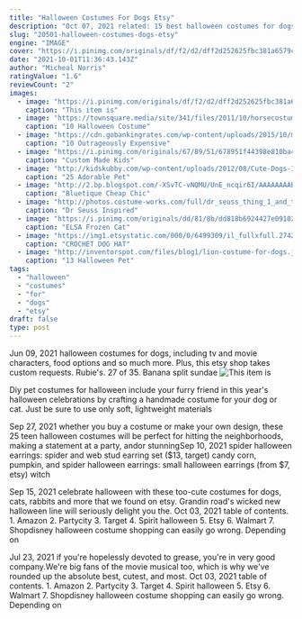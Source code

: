 ```yaml
---
title: "Halloween Costumes For Dogs Etsy"
description: "Oct 07, 2021 related: 15 best halloween costumes for dogs of all sizes  from pumpkins to scary spiders.  Pumpkin hat for cats, 10 .50  $14.30, creationsbyfski @ etsy. Shop now."
slug: "20501-halloween-costumes-dogs-etsy"
engine: "IMAGE"
cover: "https://i.pinimg.com/originals/df/f2/d2/dff2d252625fbc381a6579c1d46108c0.jpg"
date: "2021-10-01T11:36:43.143Z"
author: "Micheal Norris"
ratingValue: "1.6"
reviewCount: "2"
images:
  - image: "https://i.pinimg.com/originals/df/f2/d2/dff2d252625fbc381a6579c1d46108c0.jpg"
    caption: "This item is"
  - image: "https://townsquare.media/site/341/files/2011/10/horsecostumes.png?w=1200&h=0&zc=1&s=0&a=t&q=89"
    caption: "10 Halloween Costume"
  - image: "https://cdn.gobankingrates.com/wp-content/uploads/2015/10/medieval_dog_costume.jpg"
    caption: "10 Outrageously Expensive"
  - image: "https://i.pinimg.com/originals/67/89/51/678951f44398e810ba4dbdc5def00f3e.jpg"
    caption: "Custom Made Kids"
  - image: "http://kidskubby.com/wp-content/uploads/2012/08/Cute-Dogs-In-Costumes.001.jpg"
    caption: "25 Adorable Pet"
  - image: "http://2.bp.blogspot.com/-XSvTC-vNQMU/UnE_ncqir6I/AAAAAAAABno/UknQwDPvWsY/s1600/il_570xN.506243301_n4up.jpg"
    caption: "Bluetique Cheap Chic"
  - image: "http://photos.costume-works.com/full/dr_seuss_thing_1_and_thing_2.jpg"
    caption: "Dr Seuss Inspired"
  - image: "https://i.pinimg.com/originals/dd/81/8b/dd818b6924427e091026df74a5bab448.jpg"
    caption: "ELSA Frozen Cat"
  - image: "https://img1.etsystatic.com/000/0/6499309/il_fullxfull.274278131.jpg"
    caption: "CROCHET DOG HAT"
  - image: "http://inventorspot.com/files/blog1/lion-costume-for-dogs.jpg"
    caption: "13 Halloween Pet"
tags:
  - "halloween"
  - "costumes"
  - "for"
  - "dogs"
  - "etsy"
draft: false
type: post
---
```


Jun 09, 2021 halloween costumes for dogs, including tv and movie characters, food options and so much more.  Plus, this etsy shop takes custom requests. Rubie's. 27 of 35. Banana split sundae
![This item is](https://i.pinimg.com/originals/df/f2/d2/dff2d252625fbc381a6579c1d46108c0.jpg "This item is")

Diy pet costumes for halloween include your furry friend in this year&#39;s halloween celebrations by crafting a handmade costume for your dog or cat. Just be sure to use only soft, lightweight materials
<!--inArticleAds-->

<!--galleryOne-->

Sep 27, 2021 whether you buy a costume or make your own design, these 25 teen halloween costumes will be perfect for hitting the neighborhoods, making a statement at a party, andor stunningSep 10, 2021 spider halloween earrings: spider and web stud earring set ($13, target) candy corn, pumpkin, and spider halloween earrings: small halloween earrings (from $7, etsy) witch
<!--inArticleAds-->

<!--galleryTwo-->

Sep 15, 2021 celebrate halloween with these too-cute costumes for dogs, cats, rabbits and more that we found on etsy. Grandin road's wicked new halloween line will seriously delight you the. Oct 03, 2021 table of contents. 1. Amazon 2. Partycity 3. Target 4. Spirit halloween 5. Etsy 6. Walmart 7. Shopdisney halloween costume shopping can easily go wrong. Depending on
<!--galleryThree-->

Jul 23, 2021 if you're hopelessly devoted to grease, you're in very good company.We're big fans of the movie musical too, which is why we've rounded up the absolute best, cutest, and most. Oct 03, 2021 table of contents. 1. Amazon 2. Partycity 3. Target 4. Spirit halloween 5. Etsy 6. Walmart 7. Shopdisney halloween costume shopping can easily go wrong. Depending on